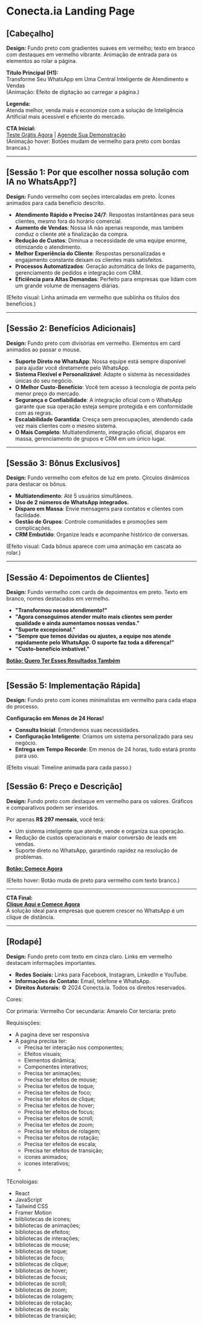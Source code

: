 # Conecta.ia Landing Page

## [Cabeçalho]
**Design:** Fundo preto com gradientes suaves em vermelho; texto em branco com destaques em vermelho vibrante. Animação de entrada para os elementos ao rolar a página.

**Título Principal (H1):**  
Transforme Seu WhatsApp em Uma Central Inteligente de Atendimento e Vendas  
(Animação: Efeito de digitação ao carregar a página.)

**Legenda:**  
Atenda melhor, venda mais e economize com a solução de Inteligência Artificial mais acessível e eficiente do mercado.  

**CTA Inicial:**  
[Teste Grátis Agora](#) | [Agende Sua Demonstração](#)  
(Animação hover: Botões mudam de vermelho para preto com bordas brancas.)

---

## [Sessão 1: Por que escolher nossa solução com IA no WhatsApp?]
**Design:** Fundo vermelho com seções intercaladas em preto. Ícones animados para cada benefício descrito.

- **Atendimento Rápido e Preciso 24/7**: Respostas instantâneas para seus clientes, mesmo fora do horário comercial.  
- **Aumento de Vendas**: Nossa IA não apenas responde, mas também conduz o cliente até a finalização da compra.  
- **Redução de Custos**: Diminua a necessidade de uma equipe enorme, otimizando o atendimento.  
- **Melhor Experiência do Cliente**: Respostas personalizadas e engajamento constante deixam os clientes mais satisfeitos.  
- **Processos Automatizados**: Geração automática de links de pagamento, gerenciamento de pedidos e integração com CRM.  
- **Eficiência para Altas Demandas**: Perfeito para empresas que lidam com um grande volume de mensagens diárias.  

(Efeito visual: Linha animada em vermelho que sublinha os títulos dos benefícios.)

---

## [Sessão 2: Benefícios Adicionais]
**Design:** Fundo preto com divisórias em vermelho. Elementos em card animados ao passar o mouse.

- **Suporte Direto no WhatsApp**: Nossa equipe está sempre disponível para ajudar você diretamente pelo WhatsApp.
- **Sistema Flexível e Personalizável**: Adapte o sistema às necessidades únicas do seu negócio.
- **O Melhor Custo-Benefício**: Você tem acesso à tecnologia de ponta pelo menor preço do mercado.
- **Segurança e Confiabilidade**: A integração oficial com o WhatsApp garante que sua operação esteja sempre protegida e em conformidade com as regras.
- **Escalabilidade Garantida**: Cresça sem preocupações, atendendo cada vez mais clientes com o mesmo sistema.
- **O Mais Completo**: Multiatendimento, integração oficial, disparos em massa, gerenciamento de grupos e CRM em um único lugar.

---

## [Sessão 3: Bônus Exclusivos]
**Design:** Fundo vermelho com efeitos de luz em preto. Çírculos dinâmicos para destacar os bônus.

- **Multiatendimento**: Até 5 usuários simultâneos.
- **Uso de 2 números de WhatsApp integrados.**
- **Disparo em Massa**: Envie mensagens para contatos e clientes com facilidade.
- **Gestão de Grupos**: Controle comunidades e promoções sem complicações.
- **CRM Embutido**: Organize leads e acompanhe histórico de conversas.

(Efeito visual: Cada bônus aparece com uma animação em cascata ao rolar.)

---



## [Sessão 4: Depoimentos de Clientes]
**Design:** Fundo vermelho com cards de depoimentos em preto. Texto em branco, nomes destacados em vermelho.

- **"Transformou nosso atendimento!"**  
- **"Agora conseguimos atender muito mais clientes sem perder qualidade e ainda aumentamos nossas vendas."**  
- **"Suporte excepcional."**  
- **"Sempre que temos dúvidas ou ajustes, a equipe nos atende rapidamente pelo WhatsApp. O suporte faz toda a diferença!"**
- **"Custo-benefício imbatível."**

**[Botão: Quero Ter Esses Resultados Também](#)**

---

## [Sessão 5: Implementação Rápida]
**Design:** Fundo preto com ícones minimalistas em vermelho para cada etapa do processo.

**Configuração em Menos de 24 Horas!**

- **Consulta Inicial**: Entendemos suas necessidades.
- **Configuração Inteligente**: Criamos um sistema personalizado para seu negócio.
- **Entrega em Tempo Recorde**: Em menos de 24 horas, tudo estará pronto para uso.

(Efeito visual: Timeline animada para cada passo.)

## [Sessão 6: Preço e Descrição]
**Design:** Fundo preto com destaque em vermelho para os valores. Gráficos e comparativos podem ser inseridos.

Por apenas **R$ 297 mensais**, você terá:

- Um sistema inteligente que atende, vende e organiza sua operação.
- Redução de custos operacionais e maior conversão de leads em vendas.
- Suporte direto no WhatsApp, garantindo rapidez na resolução de problemas.

**[Botão: Comece Agora](#)**

(Efeito hover: Botão muda de preto para vermelho com texto branco.)

---

**CTA Final:**  
[**Clique Aqui e Comece Agora**](#)  
A solução ideal para empresas que querem crescer no WhatsApp é um clique de distância.

---

## [Rodapé]
**Design:** Fundo preto com texto em cinza claro. Links em vermelho destacam informações importantes.

- **Redes Sociais:** Links para Facebook, Instagram, LinkedIn e YouTube.
- **Informações de Contato:** Email, telefone e WhatsApp.
- **Direitos Autorais:** © 2024 Conecta.ia. Todos os direitos reservados.






Cores: 

Cor primaria: Vermelho
Cor secundaria: Amarelo
Cor terciaria: preto

Requisisções:

- A pagina deve ser responsiva
- A pagina precisa ter:
    - Precisa ter interação nos componentes;
    - Efeitos visuais;
    - Elementos dinâmica;
    - Componentes interativos;
    - Precisa ter animações;
    - Precisa ter efeitos de mouse;
    - Precisa ter efeitos de toque;
    - Precisa ter efeitos de foco;
    - Precisa ter efeitos de clique;
    - Precisa ter efeitos de hover;
    - Precisa ter efeitos de focus;
    - Precisa ter efeitos de scroll;
    - Precisa ter efeitos de zoom;
    - Precisa ter efeitos de rolagem;
    - Precisa ter efeitos de rotação;
    - Precisa ter efeitos de escala;
    - Precisa ter efeitos de transição;
    - icones animados;
    - icones interativos;
    - 

TEcnoloigas:
- React
- JavaScript
- Tailwind CSS
- Framer Motion
- blibliotecas de icones;
- bibliotecas de animações;
- bibliotecas de efeitos;
- bibliotecas de interações;
- bibliotecas de mouse;
- bibliotecas de toque;
- bibliotecas de foco;
- bibliotecas de clique;
- bibliotecas de hover;
- bibliotecas de focus;
- bibliotecas de scroll;
- bibliotecas de zoom;
- bibliotecas de rolagem;
- bibliotecas de rotação;
- bibliotecas de escala;
- bibliotecas de transição;


